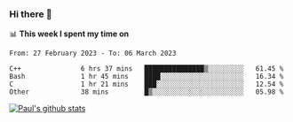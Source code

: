 ### Hi there 👋

📊 **This week I spent my time on**
<!--START_SECTION:waka-->

```text
From: 27 February 2023 - To: 06 March 2023

C++               6 hrs 37 mins   ███████████████▒░░░░░░░░░   61.45 %
Bash              1 hr 45 mins    ████░░░░░░░░░░░░░░░░░░░░░   16.34 %
C                 1 hr 21 mins    ███░░░░░░░░░░░░░░░░░░░░░░   12.54 %
Other             38 mins         █▒░░░░░░░░░░░░░░░░░░░░░░░   05.98 %
```

<!--END_SECTION:waka-->


[![Paul's github stats](https://github-readme-stats.vercel.app/api?username=mickeyouyou&theme=dracula&show_icons=true)](https://github.com/anuraghazra/github-readme-stats)

